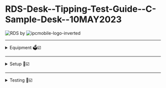 # RDS-Desk--Tipping-Test-Guide--C-Sample-Desk--10MAY2023  

![RDS](https://user-images.githubusercontent.com/117060318/219161776-6449e9c0-e341-4372-b790-514c89944568.png) by ![ipcmobile-logo-inverted](https://user-images.githubusercontent.com/117060318/219161887-c824de6f-2fc7-4a17-bb62-8a97f2d0d6dc.svg)

---  
<details><summary> Equipment 🗳️☑️</summary>  
 
# Equipment
  
   - ### `RDS Solution` (fully assembled System and Desk)  
  ![Test setup for tipping test 7_8_9](https://github.com/KOV-IPC-MECH-1/RDS-Desk--Tipping-Test-Guide--C-Sample-Desk--10MAY2023/assets/117060318/e4d26315-e1f2-4be1-b754-130c13623e5b)  
  
   - ### `C-clamp`
  ![c-clamp for test](https://github.com/KOV-IPC-MECH-1/RDS-Desk--Tipping-Test-Guide--C-Sample-Desk--10MAY2023/assets/117060318/9566cd92-076d-4ffb-a1c4-3573259ef180)  

   - ### `Luggage scale`
  ![luggage scale for test](https://github.com/KOV-IPC-MECH-1/RDS-Desk--Tipping-Test-Guide--C-Sample-Desk--10MAY2023/assets/117060318/59d302b1-d7c6-4ea3-8bf8-a2a21f4c0b3e)  
  
 </details>
  
 ---  
<details><summary> Setup 🔧☑️</summary>  

# Setup  

## Step 1   
#### Open `Drawer` to fully extended position.    
![Step 1 open drawer to fully open](https://github.com/KOV-IPC-MECH-1/RDS-Desk--Tipping-Test-Guide--C-Sample-Desk--10MAY2023/assets/117060318/9e964f50-8373-4422-8780-9dfb9774e6c8)  


## Step 2  
#### Install `C-clamp` as shown.
  ![Step 2 - Install c-clamp as shown](https://github.com/KOV-IPC-MECH-1/RDS-Desk--Tipping-Test-Guide--C-Sample-Desk--10MAY2023/assets/117060318/50126b28-e73d-41e2-b00b-4260418a11c0)  

>**Note**
>Take care to ensure that `C-clamp` is centered on the `lock face` and tightened securely enough to elimate any play once installed.
  
## Step 3
#### Install `Luggage scale` onto `C-clamp` as shown.
  ![Step 3 -clamp and scale installed](https://github.com/KOV-IPC-MECH-1/RDS-Desk--Tipping-Test-Guide--C-Sample-Desk--10MAY2023/assets/117060318/dd642de9-ae45-41b4-97b8-a7a1fddfc4a6)  

>**Note**
>Be sure to attach the `Luggage scale` strap within the jaw portion of the `C-clamp`, closest to the `Drawer` outer face.
  
## Step 4
#### Zero out luggage scale before testing.
![Step 4 - Zero out scale](https://github.com/KOV-IPC-MECH-1/RDS-Desk--Tipping-Test-Guide--C-Sample-Desk--10MAY2023/assets/117060318/894ccec1-7b76-457f-a724-4f58dc6f159a)  
>**Note**
>Turn black knob counterclockwise to zero out `Luggage scale` as shown.
  
</details>
  
 ---  
 
 <details><summary> Testing 🧪☑️</summary>   
  
 # Testing
 
 #### 1.  Pull/push downward on `Luggage scale` handle gradually increasing force until `Desk` begins to tip and rear legs lift.
 >**Note**
 >Recommend kneeling down directly in front of the `Desk` and applying force with only 1 hand on the handle (palm downward).  Take care to pull/push directly downward parallel to the `Drawer` face as pulling in an off-angle will affect the readings.
 
 #### 2.  Release tension on the `Luggage scale` immediately to avoid `Desk` actually tipping.
 #### 3.  The black needle on the `Luggage scale` will indicate the MAX weight recorded during the test.
 #### 4.  Repeat as needed.
 >**Note**
 >Be sure to re-zero the `Luggage scale` [SEE [Step 4](#step-4) in [Setup](#setup)] and make sure Drawer is fully open and contents haven't shifted before each test.
 
 
 
### Pull/Push Testing example:
https://github.com/KOV-IPC-MECH-1/RDS-Desk--Tipping-Test-Guide--C-Sample-Desk--10MAY2023/assets/117060318/1f3ec421-d80d-4ca7-8d90-3f664e14bd6f  
 

